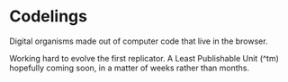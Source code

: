 # Codelings
Digital organisms made out of computer code that live in the browser.

Working hard to evolve the first replicator. A Least Publishable Unit (^tm) hopefully coming soon, in a matter of weeks rather than months.
